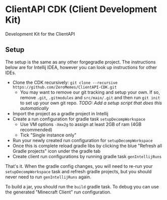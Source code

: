 # ClientAPI CDK (Client Development Kit)
Development Kit for the ClientAPI

## Setup

The setup is the same as any other forgegradle project. The instructions below are for Intellij IDEA, however you can look up instructions for other IDEs.

- Clone the CDK recursively: `git clone --recursive https://github.com/ZeroMemes/ClientAPI-CDK.git`
  - You may want to remove our git tracking and setup your own. If so, remove `.git`, `.gitmodules` and `src/main/.git` and then run `git init` to set up your own git repo. _TODO: Add a setup script that does this automatically_
- Import the project as a gradle project in Intellij
- Create a run configuration for gradle task `setupDecompWorkspace`
  - Use VM options `-Xmx2g` to assign at least 2GB of ram (4GB recommended)
  - Tick "Single instance only"
- Run your newly created run configuration for `setupDecompWorkspace`
- Once this is complete reload gradle libs by clicking the blue "Refresh all Gradle projects" icon under the gradle tab
- Create client run configurations by running gradle task `genIntellijRuns`

That's it. When the gradle config changes, you will need to re-run your `setupDecompWorkspace` task and refresh gradle projects, but you should never need to run `genIntellijRuns` again.

To build a jar, you should run the `build` gradle task. To debug you can use the generated "Minecraft Client" run configuration.
